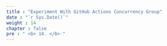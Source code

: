 ```yaml
---
title : "Experiment With GitHub Actions Concurrency Group"
date : "`r Sys.Date()`"
weight : 14
chapter : false
pre : " <b> 14. </b> "
---
```

